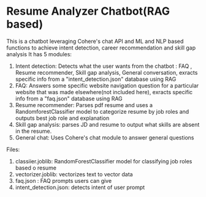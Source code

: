 # Resume Analyzer Chatbot(RAG based)

This is a chatbot leveraging Cohere's chat API and ML and NLP based functions to achieve intent detection, career recommendation and skill gap analysis
It has 5 modules:

1. Intent detection: Detects what the user wants from the chatbot : FAQ , Resume recommender, Skill gap analysis, General conversation, exracts specific info from a "intent_detection.json" database using RAG
2. FAQ: Answers some specific website navigation question for a particular website that was made elsewhere(not included here), exracts specific info from a "faq.json" database using RAG
3. Resume recommender: Parses pdf resume and uses a RandomforestClassifier model to categorize resume by job roles and outputs best job role and explanation
4. Skill gap analysis: parses JD and resume to output what skills are absent in the resume.
5. General chat: Uses Cohere's chat module to answer general questions

Files:
1. classiier.joblib: RandomForestClassifier model for classifying job roles based o resume
2. vectorizer.joblib: vectorizes text to vector data
3. faq.json : FAQ prompts users can give
4. intent_detection.json: detects intent of user prompt
